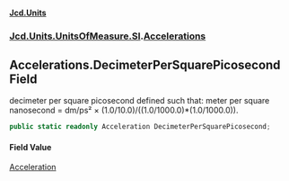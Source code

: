#### [Jcd.Units](index 'index')
### [Jcd.Units.UnitsOfMeasure.SI](Jcd.Units.UnitsOfMeasure.SI 'Jcd.Units.UnitsOfMeasure.SI').[Accelerations](Accelerations 'Jcd.Units.UnitsOfMeasure.SI.Accelerations')

## Accelerations.DecimeterPerSquarePicosecond Field

decimeter per square picosecond defined such that: meter per square nanosecond = dm/ps² ×
(1.0/10.0)/((1.0/1000.0)*(1.0/1000.0)).

```csharp
public static readonly Acceleration DecimeterPerSquarePicosecond;
```

#### Field Value
[Acceleration](Acceleration 'Jcd.Units.UnitTypes.Acceleration')